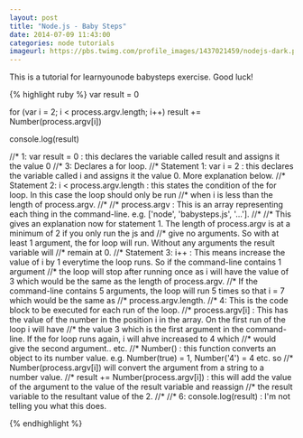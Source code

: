 ```yaml
---
layout: post
title: "Node.js - Baby Steps"
date: 2014-07-09 11:43:00
categories: node tutorials
imageurl: https://pbs.twimg.com/profile_images/1437021459/nodejs-dark.png
---
```

This is a tutorial for learnyounode babysteps exercise. Good luck!

{% highlight ruby %}
var result = 0

for (var i = 2; i < process.argv.length; i++)
  result += Number(process.argv[i])

console.log(result)

//* 1: var result = 0 : this declares the variable called result and assigns it the value 0 
//* 3: Declares a for loop.
//*   Statement 1: var i = 2 : this declares the variable called i and assigns it the value 0. More explanation below.
//*   Statement 2: i < process.argv.length : this states the condition of the for loop. In this case the loop should only be run 
//*     when i is less than the length of process.argv.
//*
//*     process.argv : This is an array representing each thing in the command-line. e.g. ['node', 'babysteps.js', '...'].
//*
//*     This gives an explanation now for statement 1. The length of process.argv is at a minimum of 2 if you only run the js and //*     give no arguments. So with at least 1 argument, the for loop will run. Without any arguments the result variable will
//*     remain at 0.
//*   Statement 3: i++ : This means increase the value of i by 1 everytime the loop runs. So if the command-line contains 1 argument
//*     the loop will stop after running once as i will have the value of 3 which would be the same as the length of process.argv. //*     If the command-line contains 5 arguments, the loop will run 5 times so that i = 7 which would be the same as
//*     process.argv.length.
//* 4: This is the code block to be executed for each run of the loop. 
//*   process.argv[i] : This has the value of the number in the position i in the array. On the first run of the loop i will have
//*     the value 3 which is the first argument in the command-line. If the for loop runs again, i will ahve increased to 4 which
//*     would give the second argument.. etc.
//*   Number() : this function converts an object to its number value. e.g. Number(true) = 1, Number('4') = 4 etc. so 
//*     Number(process.argv[i]) will convert the argument from a string to a number value.
//*   result += Number(process.argv[i]) : this will add the value of the argument to the value of the result variable and reassign
//*     the result variable to the resultant value of the 2.
//* 
//* 6: console.log(result) : I'm not telling you what this does. 

{% endhighlight %}